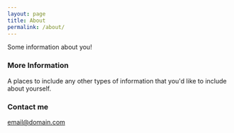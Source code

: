 ```yaml
---
layout: page
title: About
permalink: /about/
---
```


Some information about you!

### More Information

A places to include any other types of information that you'd like to include about yourself.

### Contact me

[email@domain.com](mailto:email@domain.com)
